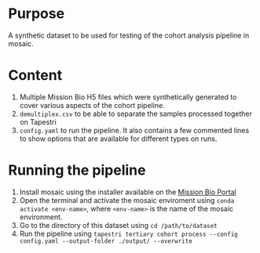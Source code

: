 
# Purpose

A synthetic dataset to be used for testing of the cohort analysis pipeline in mosaic.

# Content

1. Multiple Mission Bio H5 files which were synthetically generated to cover various aspects of the cohort pipeline.
2. `demultiplex.csv` to be able to separate the samples processed together on Tapestri
3. `config.yaml` to run the pipeline. It also contains a few commented lines to show options that are available for different types on runs.

# Running the pipeline

1. Install mosaic using the installer available on the [Mission Bio Portal](https://portal.missionbio.com/)
2. Open the terminal and activate the mosaic enviroment using `conda activate <env-name>`,
   where `<env-name>` is the name of the mosaic environment.
3. Go to the directory of this dataset using `cd /path/to/dataset`
4. Run the pipeline using `tapestri tertiary cohort process --config config.yaml --output-folder ./output/ --overwrite`
